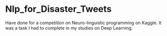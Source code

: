 # Nlp_for_Disaster_Tweets
Have done for a competition on Neuro-linguistic programming on Kaggle. It was a task I had to complete in my studies on Deep Learning.
